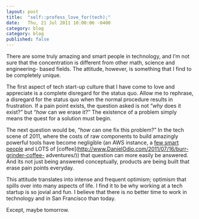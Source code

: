 ```yaml
---
layout: post
title:  "self::profess_love_for(tech);"
date:   Thu, 21 Jul 2011 10:00:06 -0400
category: blog
category: blog
published: false
---
```


There are some truly amazing and smart people in technology, and I’m not sure
that the concentration is different from other math, science and engineering-
based fields. The attitude, however, is something that I find to be completely
unique.

The first aspect of tech start-up culture that I have come to love and
appreciate is a complete disregard for the status quo. Allow me to rephrase, a
disregard for the status quo when the normal procedure results in frustration.
If a pain point exists, the question asked is not “_why_ does it exist?” but
“_how_ can we erase it?” The existence of a problem simply means the quest for
a solution must begin.

The next question would be, “_how_ can one fix this problem?” In the tech
scene of 2011, where the costs of raw components to build amazingly powerful
tools have become negligible (an AWS instance, a [few smart
people](http://blog.getsocialize.com/meet-the-team) and LOTS of
[coffee](http://www.DanielOdio.com/2011/07/16/burr-grinder-coffee-
adventures/)) that question can more easily be answered. And its not just
being answered conceptually, products are being built that erase pain points
everyday.

This attitude translates into intense and frequent optimism; optimism that
spills over into many aspects of life. I find it to be why working at a tech
startup is so jovial and fun. I believe that there is no better time to work
in technology and in San Francisco than today.

Except, maybe tomorrow.
